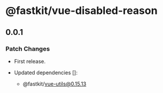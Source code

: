 # @fastkit/vue-disabled-reason

## 0.0.1

### Patch Changes

- First release.

- Updated dependencies []:
  - @fastkit/vue-utils@0.15.13
